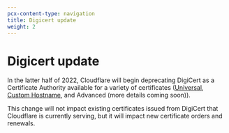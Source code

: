 ```yaml
---
pcx-content-type: navigation
title: Digicert update
weight: 2
---
```


# Digicert update

In the latter half of 2022, Cloudflare will begin deprecating DigiCert as a Certificate Authority available for a variety of certificates ([Universal](/ssl/ssl-tls/migration-guides/digicert-update/universal-certificates/), [Custom Hostname](/ssl/ssl-tls/migration-guides/digicert-update/custom-hostname-certificates/), and Advanced (more details coming soon)).

This change will not impact existing certificates issued from DigiCert that Cloudflare is currently serving, but it will impact new certificate orders and renewals.